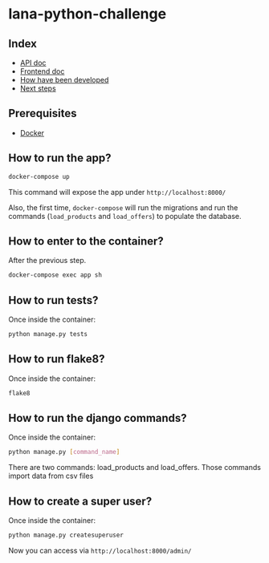 # lana-python-challenge

## Index

- [API doc](docs/api/checkout-backend.md) 
- [Frontend doc](docs/checkout-frontend.md)
- [How have been developed](docs/how-developed.md) 
- [Next steps](docs/next-steps.md) 

## Prerequisites
- [Docker](https://docs.docker.com/docker-for-mac/install/) 

## How to run the app?
```bash
docker-compose up
```
This command will expose the app under `http://localhost:8000/`

Also, the first time, `docker-compose` will run the migrations and run the commands (`load_products` and `load_offers`) to populate the database. 

## How to enter to the container?
After the previous step.

```bash
docker-compose exec app sh
```

## How to run tests?
Once inside the container:
```bash
python manage.py tests
```

## How to run flake8?
Once inside the container:
```bash
flake8
```

## How to run the django commands?
Once inside the container:
```bash
python manage.py [command_name]
```

There are two commands: load_products and load_offers. Those commands import data from csv files

## How to create a super user?
Once inside the container:
```bash
python manage.py createsuperuser
```

Now you can access via `http://localhost:8000/admin/`